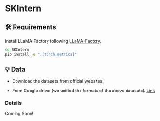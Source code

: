 # SKIntern

## 🛠 Requirements

Install LLaMA-Factory following [LLaMA-Factory](https://github.com/hiyouga/LLaMA-Factory).

```bash
cd SKIntern
pip install -e ".[torch,metrics]"
```

## 💡 Data

- Download the datasets from official websites.

- From Google drive: (we unified the formats of the above datasets). [Link]()

### Details

Coming Soon!
